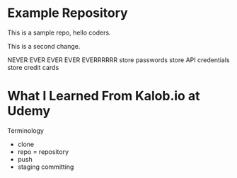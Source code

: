 # Example Repository

This is a sample repo, hello coders.

This is a second change.

NEVER EVER EVER EVER EVERRRRRR
store passwords
store API credentials
store credit cards

# What I Learned From Kalob.io at Udemy

Terminology

- clone
- repo = repository
- push
- staging committing
